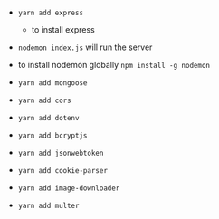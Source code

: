 - `yarn add express`
    - to install express
- `nodemon index.js` will run the server
- to install nodemon globally `npm install -g nodemon`

- `yarn add mongoose`
- `yarn add cors`
- `yarn add dotenv`
- `yarn add bcryptjs`
- `yarn add jsonwebtoken`
- `yarn add cookie-parser`
- `yarn add image-downloader`
- `yarn add multer`